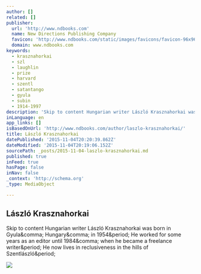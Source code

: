 ```yaml
---
author: []
related: []
publisher:
  url: 'http://www.ndbooks.com'
  name: New Directions Publishing Company
  favicon: 'http://www.ndbooks.com/static/images/favicons/favicon-96x96.png'
  domain: www.ndbooks.com
keywords:
  - krasznahorkai
  - szl
  - laughlin
  - prize
  - harvard
  - szentl
  - satantango
  - gyula
  - subin
  - 1914-1997
description: 'Skip to content Hungarian writer László Krasznahorkai was born in Gyula, Hungary, in 1954. He worked for some years as an editor until 1984, when he became a freelance writer. He now lives in reclusiveness in the hills of Szentlászló.'
inLanguage: en
app_links: []
isBasedOnUrl: 'http://www.ndbooks.com/author/laszlo-krasznahorkai/'
title: László Krasznahorkai
datePublished: '2015-11-04T20:20:39.862Z'
dateModified: '2015-11-04T20:19:06.152Z'
sourcePath: _posts/2015-11-04-laszlo-krasznahorkai.md
published: true
inFeed: true
hasPage: false
inNav: false
_context: 'http://schema.org'
_type: MediaObject

---
```

<article style=""><h1>László Krasznahorkai</h1><p>Skip to content Hungarian writer László Krasznahorkai was born in Gyula&amp;comma; Hungary&amp;comma; in 1954&amp;period; He worked for some years as an editor until 1984&amp;comma; when he became a freelance writer&amp;period; He now lives in reclusiveness in the hills of Szentlászló&amp;period;</p><img src="http://storage.googleapis.com/ndimages/seiobo_there_below.jpg" /></article>